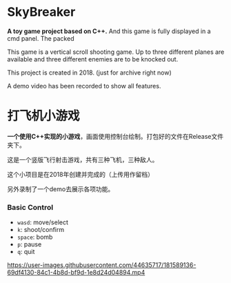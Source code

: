 # SkyBreaker
**A toy game project based on C++.** And this game is fully displayed in a cmd panel. The packed 

This game is a vertical scroll shooting game. Up to three different planes are available and three different enemies are to be knocked out.

This project is created in 2018. (just for archive right now)

A demo video has been recorded to show all features.

# 打飞机小游戏
**一个使用C++实现的小游戏**，画面使用控制台绘制。打包好的文件在Release文件夹下。

这是一个竖版飞行射击游戏，共有三种飞机，三种敌人。

这个小项目是在2018年创建并完成的（上传用作留档）

另外录制了一个demo去展示各项功能。

### Basic Control
- `wasd`: move/select
- `k`: shoot/confirm
- `space`: bomb
- `p`: pause
- `q`: quit

https://user-images.githubusercontent.com/44635717/181589136-69df4130-84c1-4b8d-bf9d-1e8d24d04894.mp4
